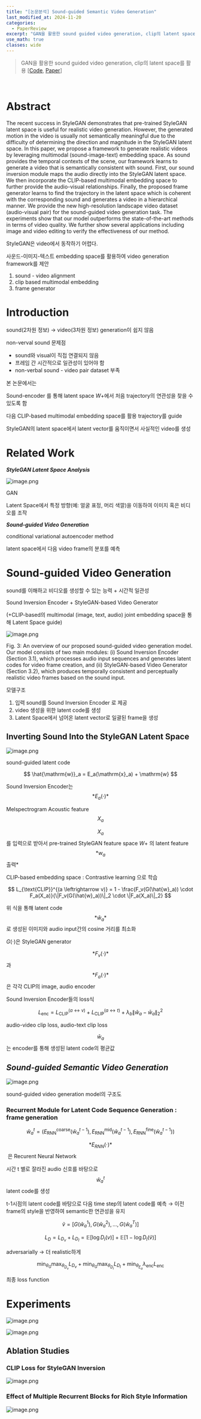 ```yaml
---
title: "[논문분석] Sound-guided Semantic Video Generation"
last_modified_at: 2024-11-20
categories:
  - PaperReview
excerpt: "GAN을 활용한 sound guided video generation, clip의 latent space를 활용"
use_math: true
classes: wide
---
```


> GAN을 활용한 sound guided video generation, clip의 latent space를 활용
[[Code](https://github.com/kuai-lab/sound2video), [Paper](https://arxiv.org/abs/2204.09273)]  
> 

<br>


# Abstract

The recent success in StyleGAN demonstrates that pre-trained StyleGAN latent space is useful for realistic video generation. However, the generated motion in the video is usually not semantically meaningful due to the difficulty of determining the direction and magnitude in the StyleGAN latent space. In this paper, we propose a framework to generate realistic videos by leveraging multimodal (sound-image-text) embedding space. As sound provides the temporal contexts of the scene, our
framework learns to generate a video that is semantically consistent with sound. First, our sound inversion module maps the audio directly into the StyleGAN latent space. We then incorporate the CLIP-based multimodal embedding space to further provide the audio-visual relationships.
Finally, the proposed frame generator learns to find the trajectory in the latent space which is coherent with the corresponding sound and generates a video in a hierarchical manner. We provide the new high-resolution landscape video dataset (audio-visual pair) for the sound-guided video
generation task. The experiments show that our model outperforms the state-of-the-art methods in terms of video quality. We further show several applications including image and video editing to verify the effectiveness of our method.

StyleGAN은 video에서 동작하기 어렵다.

사운드-이미지-텍스트 embedding space를 활용하여 video generation framework를 제안

1. sound - video  alignment
2. clip based multimodal embedding
3. frame generator

# Introduction

sound(2차원 정보) → video(3차원 정보)  generation이 쉽지 않음

non-verval sound 문제점

- sound와 visual이 직접 연결되지 않음
- 프레임 간 시간적으로 일관성이 있어야 함
- non-verbal sound - video pair dataset 부족

본 논문에서는

Sound-encoder 를 통해 latent space *W*+에서 처음 trajectory의 연관성을 찾을 수 있도록 함

다음 CLIP-based multimodal embedding space를 활용 trajectory를 guide

StyleGAN의 latent space에서 latent vector를 움직이면서 사실적인 video를 생성

# **Related Work**

***StyleGAN Latent Space Analysis***

![image.png](/assets/Images/2024-11-20-Sound2video/image.png)

GAN

Latent Space에서 특정 방향(예: 얼굴 표정, 머리 색깔)을 이동하여 이미지 혹은 비디오를 조작

***Sound-guided Video Generation***

conditional variational autoencoder method

latent space에서 다음 video frame의 분포를 예측

# **Sound-guided Video Generation**

sound를 이해하고 비디오를 생성할 수 있는 능력 + 시간적 일관성

Sound Inversion Encoder + StyleGAN-based Video Generator

(+CLIP-based의 multimodal (image, text, audio) joint embedding space을 통해 Latent Space guide)

![image.png](/assets/Images/2024-11-20-Sound2video/image%201.png)

Fig. 3: An overview of our proposed sound-guided video generation model. Our model consists of two main modules: (i) Sound Inversion Encoder (Section 3.1), which processes audio input sequences and generates latent codes for video frame creation, and (ii) StyleGAN-based Video Generator (Section 3.2), which produces temporally consistent and perceptually realistic video frames based on the sound input.

모델구조

1. 입력 sound를 Sound Inversion Encoder 로 제공
2. video 생성을 위한 latent code를 생성
3. Latent Space에서 넘어온 latent vector로 일괄된 frame을 생성

## Inverting Sound Into the StyleGAN Latent Space

![image.png](/assets/Images/2024-11-20-Sound2video/image%202.png)

sound-guided latent code

$$
\hat{\mathrm{w}}_a = E_a(\mathrm{x}_a) + \mathrm{w}
$$

Sound Inversion Encoder는 $$*E_a(⋅)*$$

Melspectrogram Acoustic feature $$X_a$$

$$X_a$$를 입력으로 받아서 pre-trained StyleGAN feature space *W*+ 의 latent feature $$*w_a$$출력*

CLIP-based embedding space :  Contrastive learning 으로 학습

$$
L_{\text{CLIP}}^{(a \leftrightarrow v)} = 1 - \frac{F_v(G(\hat{w}_a)) \cdot F_a(X_a)}{\|F_v(G(\hat{w}_a))\|_2 \cdot \|F_a(X_a)\|_2}
$$

위 식을 통해 latent code $$*\hat{w}_a*$$로 생성된 이미지와 audio input간의 cosine 거리를 최소화

*G*(⋅)은 StyleGAN generator

$$*F_v(⋅)*$$과 $$*F_a(⋅)*$$은 각각 CLIP의 image, audio encoder

Sound Inversion Encoder들의 loss식

$$
L_{\text{enc}} = L_{\text{CLIP}}^{(a \leftrightarrow v)} + L_{\text{CLIP}}^{(a \leftrightarrow t)} + \lambda_b \| \hat{w}_a - \bar{w}_a \|_2^2
$$

audio-video clip loss, audio-text clip loss

$$\bar{w}_a$$ 는  encoder를 통해 생성된 latent code의 평균값

## ***Sound-guided Semantic Video Generation***

![image.png](/assets/Images/2024-11-20-Sound2video/image%203.png)

sound-guided video generation model의 구조도

### Recurrent Module for Latent Code Sequence Generation : frame generation

$$
\hat{w}_a^t = \left( E_{\text{RNN}}^{\text{coarse}}(\hat{w}_a^{t-1}), E_{\text{RNN}}^{\text{mid}}(\hat{w}_a^{t-1}), E_{\text{RNN}}^{\text{fine}}(\hat{w}_a^{t-1}) \right)
$$

$$*E_{RNN}(⋅)*$$ 은 Recurent Neural Network

시간 t 별로 잘라진 audio 신호를 바탕으로 $$\hat{w}_a^t$$ latent code를 생성

t-1시점의 latent code를 바탕으로 다음 time step의 latent code를 예측 → 이전 frame의 style을 반영하여 semantic한 연관성을 유지

$$
\tilde{v} = \left[G(\hat{w}_a^1), G(\hat{w}_a^2), \dots, G(\hat{w}_a^T)\right]
$$

$$
L_D = L_{D_v} + L_{D_I} = \mathbb{E}[\log D_I(v)] + \mathbb{E}[1 - \log D_I(\tilde{v})]
$$

adversarially → 더 realistic하게

$$
\min_{\theta_G} \max_{\theta_{D_v}} L_{D_v} + \min_{\theta_G} \max_{\theta_{D_I}} L_{D_I} + \min_{\theta_{E_a}} \lambda_{\text{enc}} L_{\text{enc}}
$$

최종 loss function

# Experiments

![image.png](/assets/Images/2024-11-20-Sound2video/image%204.png)

![image.png](/assets/Images/2024-11-20-Sound2video/image%205.png)

## Ablation Studies

### CLIP Loss for StyleGAN Inversion

![image.png](/assets/Images/2024-11-20-Sound2video/image%206.png)

### Effect of Multiple Recurrent Blocks for Rich Style Information

![image.png](/assets/Images/2024-11-20-Sound2video/image%207.png)